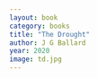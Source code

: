 ```yaml
---
layout: book
category: books
title: "The Drought"
author: J G Ballard
year: 2020
image: td.jpg
---
```

